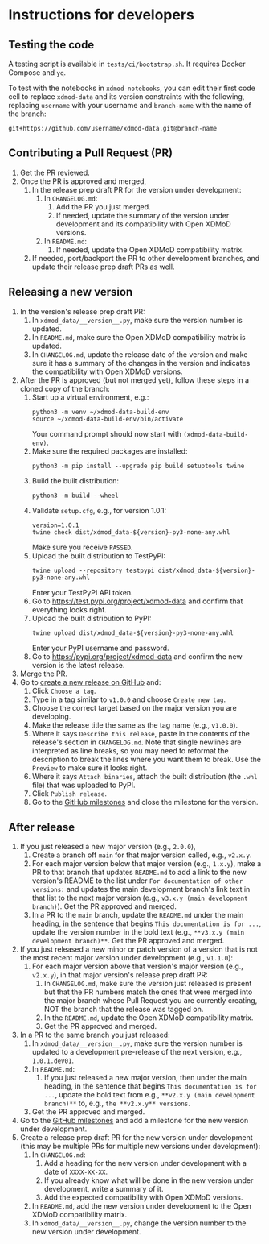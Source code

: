 # Instructions for developers

## Testing the code

A testing script is available in `tests/ci/bootstrap.sh`. It requires Docker
Compose and `yq`.

To test with the notebooks in `xdmod-notebooks`, you can edit their first code
cell to replace `xdmod-data` and its version constraints with the following,
replacing `username` with your username and `branch-name` with the name of the
branch:
```
git+https://github.com/username/xdmod-data.git@branch-name
```

## Contributing a Pull Request (PR)

1. Get the PR reviewed.
1. Once the PR is approved and merged,
    1. In the release prep draft PR for the version under development:
        1. In `CHANGELOG.md`:
            1. Add the PR you just merged.
            1. If needed, update the summary of the version under development
               and its compatibility with Open XDMoD versions.
        1. In `README.md`:
            1. If needed, update the Open XDMoD compatibility matrix.
    1. If needed, port/backport the PR to other development branches, and
       update their release prep draft PRs as well.

## Releasing a new version

1. In the version's release prep draft PR:
    1. In `xdmod_data/__version__.py`, make sure the version number is updated.
    1. In `README.md`, make sure the Open XDMoD compatibility matrix is
       updated.
    1. In `CHANGELOG.md`, update the release date of the version and make sure
       it has a summary of the changes in the version and indicates the
       compatibility with Open XDMoD versions.
1. After the PR is approved (but not merged yet), follow these steps in a
   cloned copy of the branch:
    1. Start up a virtual environment, e.g.:
        ```
        python3 -m venv ~/xdmod-data-build-env
        source ~/xdmod-data-build-env/bin/activate
        ```
        Your command prompt should now start with `(xdmod-data-build-env)`.
    1. Make sure the required packages are installed:
        ```
        python3 -m pip install --upgrade pip build setuptools twine
        ```
    1. Build the built distribution:
        ```
        python3 -m build --wheel
        ```
    1. Validate `setup.cfg`, e.g., for version 1.0.1:
        ```
        version=1.0.1
        twine check dist/xdmod_data-${version}-py3-none-any.whl
        ```
        Make sure you receive `PASSED`.
    1. Upload the built distribution to TestPyPI:
        ```
        twine upload --repository testpypi dist/xdmod_data-${version}-py3-none-any.whl
        ```
        Enter your TestPyPI API token.
    1. Go to https://test.pypi.org/project/xdmod-data and confirm that
       everything looks right.
    1. Upload the built distribution to PyPI:
        ```
        twine upload dist/xdmod_data-${version}-py3-none-any.whl
        ```
        Enter your PyPI username and password.
    1. Go to https://pypi.org/project/xdmod-data and confirm the new version is
       the latest release.
1. Merge the PR.
1. Go to [create a new release on
   GitHub](https://github.com/ubccr/xdmod-data/releases/new) and:
    1. Click `Choose a tag`.
    1. Type in a tag similar to `v1.0.0` and choose `Create new tag`.
    1. Choose the correct target based on the major version you are developing.
    1. Make the release title the same as the tag name (e.g., `v1.0.0`).
    1. Where it says `Describe this release`, paste in the contents of the
       release's section in `CHANGELOG.md`. Note that single newlines are
       interpreted as line breaks, so you may need to reformat the description
       to break the lines where you want them to break. Use the `Preview` to
       make sure it looks right.
    1. Where it says `Attach binaries`, attach the built distribution (the
       `.whl` file) that was uploaded to PyPI.
    1. Click `Publish release`.
    1. Go to the [GitHub
       milestones](https://github.com/ubccr/xdmod-data/milestones) and close
       the milestone for the version.

## After release

1. If you just released a new major version (e.g., `2.0.0`),
    1. Create a branch off `main` for that major version called, e.g.,
       `v2.x.y`.
    1. For each major version below that major version (e.g., `1.x.y`), make a
       PR to that branch that updates `README.md` to add a link to the new
       version's README to the list under `For documentation of other
       versions:` and updates the main development branch's link text in that
       list to the next major version (e.g., `v3.x.y (main development
       branch)`). Get the PR approved and merged.
    1. In a PR to the `main` branch, update the `README.md` under the main
       heading, in the sentence that begins `This documentation is for ...`,
       update the version number in the bold text (e.g., `**v3.x.y (main
       development branch)**`. Get the PR approved and merged.
1. If you just released a new minor or patch version of a version that is not
   the most recent major version under development (e.g., `v1.1.0`):
    1. For each major version above that version's major version (e.g.,
      `v2.x.y`), in that major version's release prep draft PR:
        1. In `CHANGELOG.md`, make sure the version just released is present
           but that the PR numbers match the ones that were merged into the
           major branch whose Pull Request you are currently creating, NOT the
           branch that the release was tagged on.
        1. In the `README.md`, update the Open XDMoD compatibility matrix.
        1. Get the PR approved and merged.
1. In a PR to the same branch you just released:
    1. In `xdmod_data/__version__.py`, make sure the version number is updated
       to a development pre-release of the next version, e.g., `1.0.1.dev01`.
    1. In `README.md`:
        1. If you just released a new major version, then under the main
           heading, in the sentence that begins `This documentation is for
           ...`, update the bold text from e.g., `**v2.x.y (main development
           branch)**` to, e.g., `the **v2.x.y** versions`.
    1. Get the PR approved and merged.
1. Go to the [GitHub
   milestones](https://github.com/ubccr/xdmod-data/milestones) and add a
   milestone for the new version under development.
1. Create a release prep draft PR for the new version under development (this
   may be multiple PRs for multiple new versions under development):
    1. In `CHANGELOG.md`:
        1. Add a heading for the new version under development with a date of
           `XXXX-XX-XX`.
        1. If you already know what will be done in the new version under
           development, write a summary of it.
        1. Add the expected compatibility with Open XDMoD versions.
    1. In `README.md`, add the new version under development to the Open XDMoD
       compatibility matrix.
    1. In `xdmod_data/__version__.py`, change the version number to the new
       version under development.

